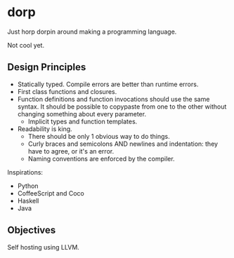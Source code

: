 # dorp

Just horp dorpin around making a programming language.

Not cool yet.

## Design Principles

* Statically typed.
  Compile errors are better than runtime errors.
* First class functions and closures.
* Function definitions and function invocations should use the same syntax.
  It should be possible to copypaste from one to the other without changing something about every parameter.
  * Implicit types and function templates.
* Readability is king.
  * There should be only 1 obvious way to do things.
  * Curly braces and semicolons AND newlines and indentation: they have to agree, or it's an error.
  * Naming conventions are enforced by the compiler.

Inspirations:

* Python
* CoffeeScript and Coco
* Haskell
* Java

## Objectives

Self hosting using LLVM.

